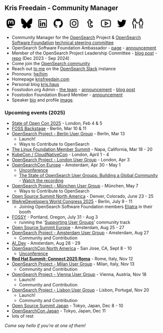 ## Kris Freedain - Community Manager

<a rel="me" href="https://fosstodon.org/@krisfreedain"><img height="40" src="/images/icons8-mastodon-32.png"></a>&nbsp;&nbsp;
<a rel="me" href="https://bsky.app/profile/krisfreedain.com"><img height="40" src="/images/icons8-bluesky-32.png"></a>&nbsp;&nbsp;
<a href="https://www.linkedin.com/in/krisfreedain"><img height="40" src="/images/icons8-linkedin-32.png"></a>&nbsp;&nbsp;
<a href="https://github.com/krisfreedain"><img height="40" src="/images/icons8-github-32.png"></a>&nbsp;&nbsp;
<a href="https://instagram.com/krisf"><img height="40" src="/images/icons8-instagram-32.png"></a>&nbsp;&nbsp;
<a href="http://krisfreedain.tumblr.com/"><img height="40" src="/images/icons8-tumblr-32.png"></a>&nbsp;&nbsp;
<a href="https://www.youtube.com/c/KrisFreedain"><img height="40" src="/images/icons8-youtube-32.png"></a>&nbsp;&nbsp;
<a href="https://twitter.com/KrisFreedain"><img height="40" src="/images/icons8-twitter-32.png"></a>&nbsp;&nbsp;
<a href="https://en.pronouns.page/he"><img height="40" src="/images/icons8-he-32.png"></a>&nbsp;&nbsp;

- Community Manager for the [OpenSearch](https://opensearch.org/) Project & [OpenSearch Software Foundation](https://foundation.opensearch.org/) [technical steering committee](https://github.com/opensearch-project/technical-steering)
- OpenSearch Software Foundation Ambassador - [page](https://opensearch.org/ambassadors/) - [announcement](https://opensearch.org/blog/introducing-opensearch-ambassador-program/)
- Member of the OpenSearch Project Leadership Committee - [blog post](https://opensearch.org/blog/announcing-opensearch-project-leadership-committee/) - [repo](https://github.com/opensearch-project/community/tree/main/leadership-committee) (Dec 2023 - Sep 2024)
- Come join the [OpenSearch community](https://opensearch.org/community/)
- Reach out [to me](https://opensearch.slack.com/team/U04JP3AR3A6) on the [OpenSearch Slack](https://opensearch.org/slack.html) instance
- Pronouns: [he/him](https://en.pronouns.page/he)
- Homepage [krisfreedain.com](https://krisfreedain.com/)
- Personal blog [kris.haus](https://kris.haus/)
- Fosstodon.org Admin - [the team](https://hub.fosstodon.org/team/) - [announcement](https://hub.fosstodon.org/brandon-and-kris-join-new-admins) - [blog post](https://krisfreedain.com/fosstodon-admin-team/)
- Fosstodon Foundation Board Member - [announcement](https://hub.fosstodon.org/introducing-the-fosstodon-foundation)
- Speaker [bio](https://github.com/krisfreedain/krisfreedain/blob/main/about.md) and profile [image](https://github.com/krisfreedain/krisfreedain/blob/main/images/krisfreedain-profile.jpg).

### Upcoming events (2025)
- [State of Open Con 2025](https://stateofopencon.com/) - London, Feb 4 & 5
- [FOSS Backstage](https://25.foss-backstage.de/) - Berlin, Mar 10 & 11
- [OpenSearch Project - Berlin User Group](https://www.meetup.com/opensearch-project-berlin/events/305608182) - Berlin, Mar 13
  - Launch!
  - Ways to Contribute to OpenSearch
- [The Linux Foundation Member Summit](https://events.linuxfoundation.org/lf-member-summit/) - Napa, California, Mar 18 - 20
- [KubeCon / CloudNativeCon](https://events.linuxfoundation.org/kubecon-cloudnativecon-europe/) - London, April 1 - 4
- [OpenSearch Project - London User Group](https://www.meetup.com/opensearch-project-london/events/305923918) - London, Apr 3
- [OpenSearchCon Europe](https://events.linuxfoundation.org/opensearchcon-europe/) - Amsterdam, Apr 30 - May 1
  - [Unconference](https://events.linuxfoundation.org/opensearchcon-europe/program/unconference/)
  - [The State of OpenSearch User Groups: Building a Global Community](https://sched.co/1uxtJ) - [Watch the recording](https://youtu.be/Y_SLYIuAxks?si=OTGKvjFvt3Vz0aED)
- [OpenSearch Project - München User Group](https://www.meetup.com/opensearch-project-munchen/events/306551658) - München, May 7
  - Ways to Contribute to OpenSearch
- [Open Source Summit North America](https://events.linuxfoundation.org/open-source-summit-north-america/) - Denver, Colorado, June 23 - 25
- [WeAreDevelopers World Congress 2025](https://www.wearedevelopers.com/world-congress) - Berlin, July 9 - 11
  - Joining OpenSearch Software Foundation members [Eliatra](https://eliatra.com/) in their booth
- [FOSSY](https://2025.fossy.us/) - Portland, Oregon, July 31 - Aug 3
  - running the '[Supporting User Groups](https://2025.fossy.us/schedule/#friday)' community track
- [Open Source Summit Europe](https://events.linuxfoundation.org/open-source-summit-europe/) - Amsterdam, Aug 25 - 27
- [OpenSearch Project - Amsterdam User Group](https://www.meetup.com/opensearch-project-amsterdam/events/310472171/) - Amsterdam, Aug 27
  - Community and Contribution
- [AI_Dev](https://events.linuxfoundation.org/ai-dev-europe/) - Amsterdam, Aug 28 - 29
- [OpenSearchCon North America](https://events.linuxfoundation.org/opensearchcon-north-america/) - San Jose, CA, Sept 8 - 10
  - [Unconference](https://events.linuxfoundation.org/opensearchcon-north-america/program/unconference/)
- **[Red Hat Summit: Connect 2025 Roma](https://www.redhat.com/en/summit/connect/emea/rome-2025)** - Rome, Italy, Nov 12
- [OpenSearch Project - Milan User Group](https://www.meetup.com/opensearch-project-milan/events/311566107) - Milan, Italy, Nov 13
  - Community and Contribution
- [OpenSearch Project - Vienna User Group](https://www.meetup.com/opensearch-project-vienna/events/311549096/) - Vienna, Austria, Nov 18
  - Launch!
  - Community and Contribution 
- [OpenSearch Project - Lisbon User Group](https://www.meetup.com/search-and-ai-lisbon/events/311535326) - Lisbon, Portugal, Nov 20
  - Launch!
  - Community and Contribution
- [Open Source Summit Japan](https://events.linuxfoundation.org/open-source-summit-japan) - Tokyo, Japan, Dec 8 - 10
- [OpenSearchCon Japan](https://events.linuxfoundation.org/opensearchcon-japan/) - Tokyo, Japan, Dec 11
- lots of rest 

_Come say hello if you're at one of them!_

<!--
**krisfreedain/krisfreedain** is a ✨ _special_ ✨ repository because its `README.md` (this file) appears on your GitHub profile.

- A little bit about me on my [profile page](https://krisfreedain.github.io/)

Here are some ideas to get you started:


- 🌱 I’m currently learning ...
- 🤔 I’m looking for help with ...
- 💬 Ask me about ...
- 📫 How to reach me: ...
- :bird: Reach out on Twitter [@KrisFreedain](https://twitter.com/KrisFreedain)

- ⚡ Fun fact: ...
-->
